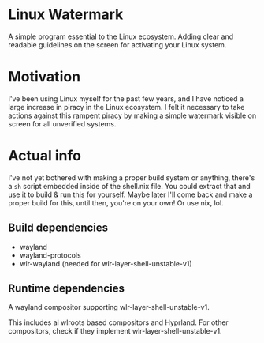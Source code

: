 
# Linux Watermark
A simple program essential to the Linux ecosystem. Adding clear and readable guidelines
on the screen for activating your Linux system.

# Motivation
I've been using Linux myself for the past few years, and I have noticed a large increase in piracy
in the Linux ecosystem. I felt it necessary to take actions against this rampent piracy by making
a simple watermark visible on screen for all unverified systems.

# Actual info

I've not yet bothered with making a proper build system or anything, there's a `sh` script
embedded inside of the shell.nix file. You could extract that and use it to build & run this
for yourself. Maybe later I'll come back and make a proper build for this, until then, you're
on your own! Or use nix, lol.

## Build dependencies
- wayland
- wayland-protocols
- wlr-wayland (needed for wlr-layer-shell-unstable-v1)

## Runtime dependencies
A wayland compositor supporting wlr-layer-shell-unstable-v1.

This includes al wlroots based compositors and Hyprland. For other compositors, check if they
implement wlr-layer-shell-unstable-v1.

